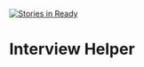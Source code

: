 [![Stories in Ready](https://badge.waffle.io/jmichelin/interview-helper.png?label=ready&title=Ready)](https://waffle.io/jmichelin/interview-helper)
# Interview Helper
